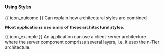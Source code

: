 <div id="title">

#### Using Styles

</div>

<span id="prereqs"></span>

<span id="outcomes">{{ icon_outcome }} Can explain how architectural styles are combined</span>

<div id="body">

**Most applications use a mix of these architectural styles.**  

<tip-box> 

{{ icon_example }} An application can use a client-server architecture where the server component comprises several layers, i.e. it uses the n-Tier architecture.

<!-- TODO: add diagram -->

</tip-box>

</div>

<div id="extras">

<include src="exercises.md" />

</div>


</div>